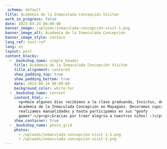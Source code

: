 ```yaml
---
_schema: default
title: Academia de la Inmaculada Concepción Visitan
work_in_progress: false
date: 2023-04-24 00:00:00
banner_image: /uploads/inmaculada-concepción-visit-1.png
banner_image_alt: Academia de la Inmaculada Concepción
banner_image_style: contain
lang_ref: test-ref
lang: es
layout: post
content_blocks:
  - _bookshop_name: simple_header
    title: Academia de la Inmaculada Concepción Visitan
    title_alignment: centered
    show_padding_top: true
    show_padding_bottom: true
    date: 2023-04-24 00:00:00
    background_color: white-ter
  - _bookshop_name: content
    content_html: >-
      <p>Hace algunos días recibimos a la clase graduanda, Invictus, de la
      Academia de la Inmaculada Concepción en Mayagüez. Decoramos cupcakes,
      realizamos manualidades y hasta participamos en sus "goofy
      games".</p><p>¡Gracias por traer alegría a nuestros niños! :)</p>
    show_container: true
  - _bookshop_name: photo_grid
    photos:
      - /uploads/inmaculada-concepción-visit-1-1.png
      - /uploads/inmaculada-concepción-visit-2.png
---
```

